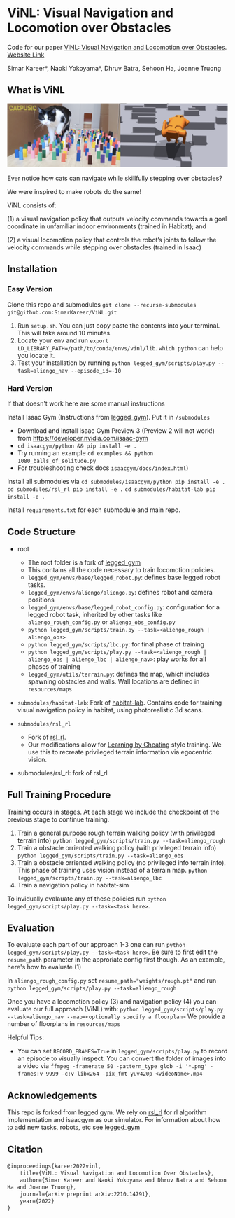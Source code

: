 # ViNL: Visual Navigation and Locomotion over Obstacles
Code for our paper [ViNL: Visual Navigation and Locomotion over Obstacles](https://arxiv.org/abs/2210.14791).  [Website Link](http://www.joannetruong.com/projects/vinl.html)

Simar Kareer*, Naoki Yokoyama*, Dhruv Batra, Sehoon Ha, Joanne Truong

## What is ViNL
![](resources/readme/CatAndMimic.png)

Ever notice how cats can navigate while skillfully stepping over obstacles?

We were inspired to make robots do the same!

ViNL consists of:

(1) a visual navigation policy that outputs velocity commands towards a goal coordinate in unfamiliar indoor environments (trained in Habitat);
and 

(2) a visual locomotion policy that controls the robot’s joints to follow the velocity commands while stepping over obstacles (trained in Isaac)

## Installation
### Easy Version
Clone this repo and submodules
`git clone --recurse-submodules git@github.com:SimarKareer/ViNL.git`

1. Run `setup.sh`.  You can just copy paste the contents into your terminal.  This will take around 10 minutes.
2. Locate your env and run `export LD_LIBRARY_PATH=/path/to/conda/envs/vinl/lib`.  `which python` can help you locate it.
3. Test your installation by running `python legged_gym/scripts/play.py --task=aliengo_nav --episode_id=-10`

### Hard Version
If that doesn't work here are some manual instructions

Install Isaac Gym (Instructions from [legged_gym](https://leggedrobotics.github.io/legged_gym/)).  Put it in `/submodules`
   - Download and install Isaac Gym Preview 3 (Preview 2 will not work!) from https://developer.nvidia.com/isaac-gym
   - `cd isaacgym/python && pip install -e .`
   - Try running an example `cd examples && python 1080_balls_of_solitude.py`
   - For troubleshooting check docs `isaacgym/docs/index.html`)

Install all submodules via 
`cd submodules/isaacgym/python pip install -e .`
`cd submodules/rsl_rl pip install -e .`
`cd submodules/habitat-lab pip install -e .`

Install `requirements.txt` for each submodule and main repo.
<!-- Put a set of models on google drive for evaluation -->

## Code Structure
- root
    - The root folder is a fork of [legged_gym](https://leggedrobotics.github.io/legged_gym/)
    - This contains all the code necessary to train locomotion policies.
    - `legged_gym/envs/base/legged_robot.py`: defines base legged robot tasks.
    - `legged_gym/envs/aliengo/aliengo.py`: defines robot and camera positions
    - `legged_gym/envs/base/legged_robot_config.py`: configuration for a legged robot task, inherited by other tasks like `aliengo_rough_config.py` or `aliengo_obs_config.py`
    - `python legged_gym/scripts/train.py --task=<aliengo_rough | aliengo_obs>`
    - `python legged_gym/scripts/lbc.py`: for final phase of training
    - `python legged_gym/scripts/play.py --task=<aliengo_rough | aliengo_obs | aliengo_lbc | aliengo_nav>`: play works for all phases of training
    - `legged_gym/utils/terrain.py`: defines the map, which includes spawning obstacles and walls.  Wall locations are defined in `resources/maps`
- `submodules/habitat-lab`: Fork of [habitat-lab](https://github.com/facebookresearch/habitat-lab).  Contains code for training visual navigation policy in habitat, using photorealistic 3d scans.
- `submodules/rsl_rl`
    - Fork of [rsl_rl](https://github.com/leggedrobotics/rsl_rl).
    - Our modifications allow for [Learning by Cheating](https://arxiv.org/abs/1912.12294) style training.  We use this to recreate privileged terrain information via egocentric vision.


- submodules/rsl_rl: fork of rsl_rl

## Full Training Procedure
Training occurs in stages.  At each stage we include the checkpoint of the previous stage to continue training.

1. Train a general purpose rough terrain walking policy (with privileged terrain info) `python legged_gym/scripts/train.py --task=aliengo_rough`
2. Train a obstacle orriented walking policy (with privileged terrain info) `python legged_gym/scripts/train.py --task=aliengo_obs`
3. Train a obstacle orriented walking policy (no privileged info terrain info).  This phase of training uses vision instead of a terrain map. `python legged_gym/scripts/train.py --task=aliengo_lbc`
4. Train a navigation policy in habitat-sim
<!-- Add link to checkpoint for each stage of training. -->

To invidually evalauate any of these policies run `python legged_gym/scripts/play.py --task=<task here>`.

## Evaluation
To evaluate each part of our approach 1-3 one can run `python legged_gym/scripts/play.py --task=<task here>`.  Be sure to first edit the `resume_path` parameter in the approriate config first though.  As an example, here's how to evaluate (1)

In `aliengo_rough_config.py` set `resume_path="weights/rough.pt"` and run `python legged_gym/scripts/play.py --task=aliengo_rough`

Once you have a locomotion policy (3) and navigation policy (4) you can evaluate our full approach (ViNL) with:
`python legged_gym/scripts/play.py --task=aliengo_nav --map=<optionally specify a floorplan>`
We provide a number of floorplans in `resources/maps`

Helpful Tips:
- You can set `RECORD_FRAMES=True` in `legged_gym/scripts/play.py` to record an episode to visually inspect.  You can convert the folder of images into a video via `ffmpeg -framerate 50 -pattern_type glob -i '*.png' -frames:v 9999 -c:v libx264 -pix_fmt yuv420p <videoName>.mp4`

## Acknowledgements
This repo is forked from legged gym.  We rely on [rsl_rl](https://github.com/leggedrobotics/rsl_rl) for rl algorithm implementation and isaacgym as our simulator.  For information about how to add new tasks, robots, etc see [legged_gym](https://leggedrobotics.github.io/legged_gym/)

## Citation
```
@inproceedings{kareer2022vinl,
    title={ViNL: Visual Navigation and Locomotion Over Obstacles}, 
    author={Simar Kareer and Naoki Yokoyama and Dhruv Batra and Sehoon Ha and Joanne Truong}, 
    journal={arXiv preprint arXiv:2210.14791},
    year={2022}
}
```
